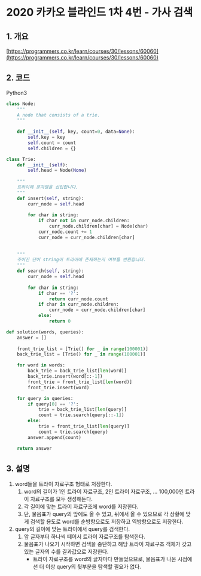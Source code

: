 # **2020 카카오 블라인드 1차 4번 - 가사 검색**

## **1. 개요**

[https://programmers.co.kr/learn/courses/30/lessons/60060](https://programmers.co.kr/learn/courses/30/lessons/60060)

## **2. 코드**

Python3

```python
class Node:
    """
    A node that consists of a trie.
    """
    
    def __init__(self, key, count=0, data=None):
        self.key = key
        self.count = count
        self.children = {}

class Trie:
    def __init__(self):
        self.head = Node(None)
    
    """
    트라이에 문자열을 삽입합니다.
    """
    def insert(self, string):
        curr_node = self.head
        
        for char in string:
            if char not in curr_node.children:
                curr_node.children[char] = Node(char)
            curr_node.count += 1
            curr_node = curr_node.children[char]
    
    
    """
    주어진 단어 string이 트라이에 존재하는지 여부를 반환합니다.
    """
    def search(self, string):
        curr_node = self.head
        
        for char in string:
            if char == '?':
                return curr_node.count
            if char in curr_node.children:
                curr_node = curr_node.children[char]
            else:
                return 0

def solution(words, queries):
    answer = []
 
    front_trie_list = [Trie() for _ in range(100001)]
    back_trie_list = [Trie() for _ in range(100001)]

    for word in words:
        back_trie = back_trie_list[len(word)]
        back_trie.insert(word[::-1])
        front_trie = front_trie_list[len(word)]
        front_trie.insert(word)

    for query in queries:
        if query[0] == '?':
            trie = back_trie_list[len(query)]
            count = trie.search(query[::-1])
        else:
            trie = front_trie_list[len(query)]
            count = trie.search(query)
        answer.append(count)

    return answer
```

## **3. 설명**

1. word들을 트라이 자료구조 형태로 저장한다.
    1. word의 길이가 1인 트라이 자료구조, 2인 트라이 자료구조, ... 100,000인 트라이 자료구조를 모두 생성해둔다.
    2. 각 길이에 맞는 트라이 자료구조에 word를 저장한다.
    3. 단, 물음표가 query의 앞에도 올 수 있고, 뒤에서 올 수 있으므로 각 상황에 맞게 검색할 용도로 word를 순방향으로도 저장하고 역방향으로도 저장한다.
2. query의 길이에 맞는 트라이에서 query를 검색한다.
    1. 앞 글자부터 하나씩 떼어서 트라이 자료구조를 탐색한다.
    2. 물음표가 나오기 시작하면 검색을 중단하고 해당 트라이 자료구조 객체가 갖고 있는 글자의 수를 결과값으로 저장한다.
        - 트라이 자료구조를 word의 글자마다 만들었으므로, 물음표가 나온 시점에선 더 이상 query의 뒷부분을 탐색할 필요가 없다.
